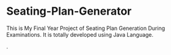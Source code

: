 # Seating-Plan-Generator

This is My Final Year Project of Seating Plan Generation During Examinations. It is totally developed using Java Language.





























































































































































































































































































































































































































































































.






































